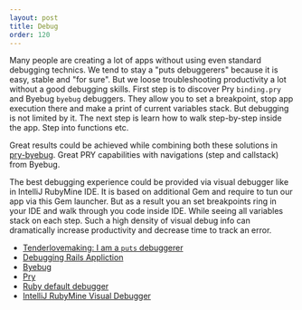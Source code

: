 ```yaml
---
layout: post
title: Debug
order: 120
---
```


Many people are creating a lot of apps without using even standard debugging technics. We tend to stay a "puts debuggerers" because it is easy, stable and "for sure". But we loose troubleshooting productivity a lot without a good debugging skills. First step is to discover Pry `binding.pry` and Byebug `byebug` debuggers. They allow you to set a breakpoint, stop app execution there and make a print of current variables stack. But debugging is not limited by it. The next step is learn how to walk step-by-step inside the app. Step into functions etc.

Great results could be achieved while combining both these solutions in [pry-byebug](https://github.com/deivid-rodriguez/pry-byebug). Great PRY capabilities with navigations (step and callstack) from Byebug.

The best debugging experience could be provided via visual debugger like in IntelliJ RubyMine IDE. It is based on additional Gem and require to tun our app via this Gem launcher. But as a result you an set breakpoints ring in your IDE and walk through you code inside IDE. While seeing all variables stack on each step. Such a high density of visual debug info can dramatically increase productivity and decrease time to track an error.

* [Tenderlovemaking: I am a `puts` debuggerer](http://tenderlovemaking.com/2016/02/05/i-am-a-puts-debuggerer.html)
* [Debugging Rails Appliction](http://guides.rubyonrails.org/debugging_rails_applications.html)
* [Byebug](https://github.com/deivid-rodriguez/byebug)
* [Pry](https://github.com/pry/pry)
* [Ruby default debugger](http://ruby-doc.org/stdlib-2.3.0/libdoc/debug/rdoc/DEBUGGER__.html)
* [IntelliJ RubyMine Visual Debugger](https://www.jetbrains.com/help/ruby/2016.1/debugging.html)
